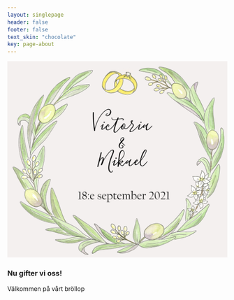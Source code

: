 ```yaml
---
layout: singlepage
header: false
footer: false
text_skin: "chocolate"
key: page-about
---
```


![Victoria & Mikael](assets/images/VictoriaMikael.jpg)

### Nu gifter vi oss!
Välkommen på vårt bröllop